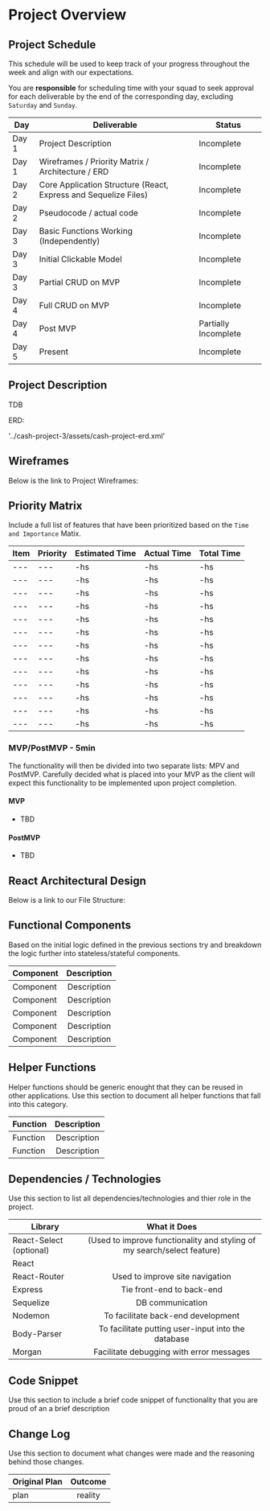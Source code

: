 # Project Overview

## Project Schedule

This schedule will be used to keep track of your progress throughout the week and align with our expectations.  

You are **responsible** for scheduling time with your squad to seek approval for each deliverable by the end of the corresponding day, excluding `Saturday` and `Sunday`.

|  Day | Deliverable | Status
|---|---| ---|
|Day 1| Project Description | Incomplete
|Day 1| Wireframes / Priority Matrix / Architecture / ERD | Incomplete
|Day 2| Core Application Structure (React, Express and Sequelize Files) | Incomplete
|Day 2| Pseudocode / actual code | Incomplete
|Day 3| Basic Functions Working (Independently) | Incomplete
|Day 3| Initial Clickable Model  | Incomplete 
|Day 3| Partial CRUD on MVP | Incomplete
|Day 4| Full CRUD on MVP | Incomplete
|Day 4| Post MVP | Partially Incomplete
|Day 5| Present | Incomplete


## Project Description

TDB

ERD:

'../cash-project-3/assets/cash-project-erd.xml'

## Wireframes

Below is the link to Project Wireframes:


## Priority Matrix

Include a full list of features that have been prioritized based on the `Time and Importance` Matix. 

|  Item | Priority | Estimated Time | Actual Time | Total Time
|---|---| ---|---| -- |
| --- | ---| -hs | -hs | -hs |
| --- | --- |-hs | -hs | -hs |
| --- | --- | -hs | -hs | -hs |
| --- | --- | -hs | -hs | -hs |
| --- | --- | -hs | -hs | -hs |
| --- | --- | -hs | -hs | -hs |
| --- | --- | -hs | -hs | -hs |
| --- | --- | -hs | -hs | -hs |
| --- | --- | -hs | -hs | -hs |
| --- | --- | -hs | -hs | -hs |
| --- | --- | -hs | -hs | -hs |
| --- | --- | -hs | -hs | -hs |
| --- | --- | -hs | -hs | -hs |

### MVP/PostMVP - 5min

The functionality will then be divided into two separate lists: MPV and PostMVP.  Carefully decided what is placed into your MVP as the client will expect this functionality to be implemented upon project completion.  

#### MVP 

- TBD

#### PostMVP 

- TBD

## React Architectural Design

Below is a link to our File Structure:


## Functional Components

Based on the initial logic defined in the previous sections try and breakdown the logic further into stateless/stateful components. 

| Component | Description | 
| --- | :---: |  
| Component | Description | 
| Component | Description | 
| Component | Description |
| Component | Description |
| Component | Description |


## Helper Functions
Helper functions should be generic enought that they can be reused in other applications. Use this section to document all helper functions that fall into this category.

| Function | Description | 
| --- | :---: |  
| Function | Description | 
| Function | Description |

## Dependencies / Technologies
 Use this section to list all dependencies/technologies and thier role in the project. 
 
| Library | What it Does | 
| --- | :---: |  
| React-Select (optional) | (Used to improve functionality and styling of my search/select feature) | 
| React |
| React-Router | Used to improve site navigation |
| Express | Tie front-end to back-end |
| Sequelize | DB communication
| Nodemon | To facilitate back-end development | 
| Body-Parser | To facilitate putting user-input into the database |
| Morgan | Facilitate debugging with error messages |


## Code Snippet

Use this section to include a brief code snippet of functionality that you are proud of an a brief description  



## Change Log
 Use this section to document what changes were made and the reasoning behind those changes.  

| Original Plan | Outcome | 
| --- | :---: |  
| plan | reality | 
